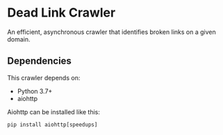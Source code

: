 # Dead Link Crawler
An efficient, asynchronous crawler that identifies broken links on a given domain.

## Dependencies
This crawler depends on:
- Python 3.7+
- aiohttp

Aiohttp can be installed like this:
```
pip install aiohttp[speedups]
```
